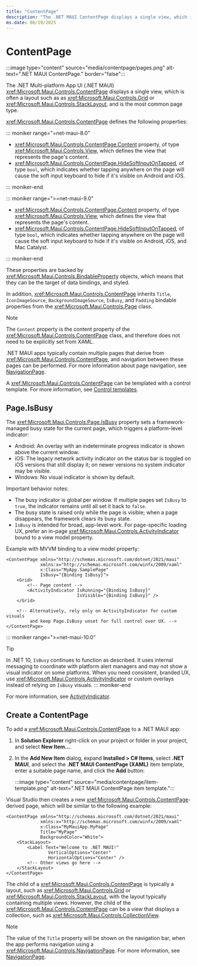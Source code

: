 ```yaml
---
title: "ContentPage"
description: "The .NET MAUI ContentPage displays a single view, which is often a layout, and is the most common page type."
ms.date: 08/19/2025
---
```


# ContentPage

:::image type="content" source="media/contentpage/pages.png" alt-text=".NET MAUI ContentPage." border="false":::

The .NET Multi-platform App UI (.NET MAUI) <xref:Microsoft.Maui.Controls.ContentPage> displays a single view, which is often a layout such as as <xref:Microsoft.Maui.Controls.Grid> or <xref:Microsoft.Maui.Controls.StackLayout>, and is the most common page type.

<xref:Microsoft.Maui.Controls.ContentPage> defines the following properties:

::: moniker range="=net-maui-8.0"

- <xref:Microsoft.Maui.Controls.ContentPage.Content> property, of type <xref:Microsoft.Maui.Controls.View>, which defines the view that represents the page's content.
- <xref:Microsoft.Maui.Controls.ContentPage.HideSoftInputOnTapped>, of type `bool`, which indicates whether tapping anywhere on the page will cause the soft input keyboard to hide if it's visible on Android and iOS.

::: moniker-end

::: moniker range=">=net-maui-9.0"

- <xref:Microsoft.Maui.Controls.ContentPage.Content> property, of type <xref:Microsoft.Maui.Controls.View>, which defines the view that represents the page's content.
- <xref:Microsoft.Maui.Controls.ContentPage.HideSoftInputOnTapped>, of type `bool`, which indicates whether tapping anywhere on the page will cause the soft input keyboard to hide if it's visible on Android, iOS, and Mac Catalyst.

::: moniker-end

These properties are backed by <xref:Microsoft.Maui.Controls.BindableProperty> objects, which means that they can be the target of data bindings, and styled.

In addition, <xref:Microsoft.Maui.Controls.ContentPage> inherits `Title`, `IconImageSource`, `BackgroundImageSource`, `IsBusy`, and `Padding` bindable properties from the <xref:Microsoft.Maui.Controls.Page> class.

> [!NOTE]
> The `Content` property is the content property of the <xref:Microsoft.Maui.Controls.ContentPage> class, and therefore does not need to be explicitly set from XAML.

.NET MAUI apps typically contain multiple pages that derive from <xref:Microsoft.Maui.Controls.ContentPage>, and navigation between these pages can be performed. For more information about page navigation, see [NavigationPage](navigationpage.md).

A <xref:Microsoft.Maui.Controls.ContentPage> can be templated with a control template. For more information, see [Control templates](~/fundamentals/controltemplate.md).

## Page.IsBusy

The <xref:Microsoft.Maui.Controls.Page.IsBusy> property sets a framework-managed busy state for the current page, which triggers a platform-level indicator:

- Android: An overlay with an indeterminate progress indicator is shown above the current window.
- iOS: The legacy network activity indicator on the status bar is toggled on iOS versions that still display it; on newer versions no system indicator may be visible.
- Windows: No visual indicator is shown by default.

Important behavior notes:

- The busy indicator is global per window. If multiple pages set `IsBusy` to `true`, the indicator remains until all set it back to `false`.
- The busy state is raised only while the page is visible; when a page disappears, the framework clears its busy state.
- `IsBusy` is intended for broad, app-level work. For page-specific loading UX, prefer an in-page <xref:Microsoft.Maui.Controls.ActivityIndicator> bound to a view model property.

Example with MVVM binding to a view model property:

```xaml
<ContentPage xmlns="http://schemas.microsoft.com/dotnet/2021/maui"
             xmlns:x="http://schemas.microsoft.com/winfx/2009/xaml"
             x:Class="MyApp.SamplePage"
             IsBusy="{Binding IsBusy}">
    <Grid>
        <!-- Page content -->
        <ActivityIndicator IsRunning="{Binding IsBusy}"
                           IsVisible="{Binding IsBusy}" />
    </Grid>
    
    <!-- Alternatively, rely only on ActivityIndicator for custom visuals
         and keep Page.IsBusy unset for full control over UX. -->
</ContentPage>
```

::: moniker range=">=net-maui-10.0"
> [!TIP]
> In .NET 10, `IsBusy` continues to function as described. It uses internal messaging to coordinate with platform alert managers and may not show a visual indicator on some platforms. When you need consistent, branded UX, use <xref:Microsoft.Maui.Controls.ActivityIndicator> or custom overlays instead of relying on `IsBusy` visuals.
::: moniker-end

For more information, see [ActivityIndicator](~/user-interface/controls/activityindicator.md).

## Create a ContentPage

To add a <xref:Microsoft.Maui.Controls.ContentPage> to a .NET MAUI app:

1. In **Solution Explorer** right-click on your project or folder in your project, and select **New Item...**.
1. In the **Add New Item** dialog, expand **Installed > C# Items**, select **.NET MAUI**, and select the **.NET MAUI ContentPage (XAML)** item template, enter a suitable page name, and click the **Add** button:

    :::image type="content" source="media/contentpage/item-template.png" alt-text=".NET MAUI ContentPage item template.":::

Visual Studio then creates a new <xref:Microsoft.Maui.Controls.ContentPage>-derived page, which will be similar to the following example:

```xaml
<ContentPage xmlns="http://schemas.microsoft.com/dotnet/2021/maui"
             xmlns:x="http://schemas.microsoft.com/winfx/2009/xaml"
             x:Class="MyMauiApp.MyPage"
             Title="MyPage"
             BackgroundColor="White">
    <StackLayout>
        <Label Text="Welcome to .NET MAUI!"
                VerticalOptions="Center"
                HorizontalOptions="Center" />
        <!-- Other views go here -->
    </StackLayout>
</ContentPage>
```

The child of a <xref:Microsoft.Maui.Controls.ContentPage> is typically a layout, such as <xref:Microsoft.Maui.Controls.Grid> or <xref:Microsoft.Maui.Controls.StackLayout>, with the layout typically containing multiple views. However, the child of the <xref:Microsoft.Maui.Controls.ContentPage> can be a view that displays a collection, such as <xref:Microsoft.Maui.Controls.CollectionView>.

> [!NOTE]
> The value of the `Title` property will be shown on the navigation bar, when the app performs navigation using a <xref:Microsoft.Maui.Controls.NavigationPage>. For more information, see [NavigationPage](navigationpage.md).
